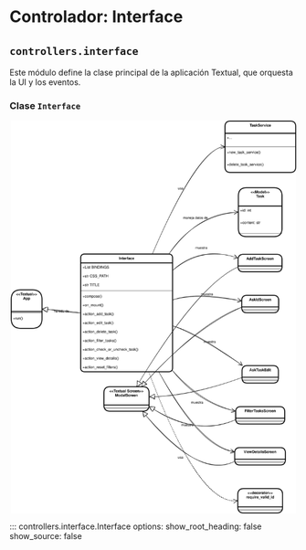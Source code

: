 # Controlador: Interface

## `controllers.interface`

Este módulo define la clase principal de la aplicación Textual, que orquesta la UI y los eventos.

### Clase `Interface`

<p align="center">
    <img src="../../../images/class_Interface.svg"
        alt="Diagrama UML Interface"
        width="500" align="center"/>
</p>

::: controllers.interface.Interface
    options:
        show_root_heading: false
        show_source: false
